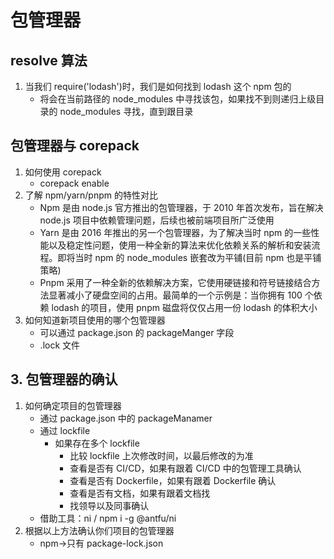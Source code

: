 # 包管理器

## resolve 算法

1. 当我们 require('lodash')时，我们是如何找到 lodash 这个 npm 包的
   - 将会在当前路径的 node_modules 中寻找该包，如果找不到则递归上级目录的 node_modules 寻找，直到跟目录

## 包管理器与 corepack

1. 如何使用 corepack
   - corepack enable
2. 了解 npm/yarn/pnpm 的特性对比
   - Npm 是由 node.js 官方推出的包管理器，于 2010 年首次发布，旨在解决 node.js 项目中依赖管理问题，后续也被前端项目所广泛使用
   - Yarn 是由 2016 年推出的另一个包管理器，为了解决当时 npm 的一些性能以及稳定性问题，使用一种全新的算法来优化依赖关系的解析和安装流程。即将当时 npm 的 node_modules 嵌套改为平铺(目前 npm 也是平铺策略)
   - Pnpm 采用了一种全新的依赖解决方案，它使用硬链接和符号链接结合方法显著减小了硬盘空间的占用。最简单的一个示例是：当你拥有 100 个依赖 lodash 的项目，使用 pnpm 磁盘将仅仅占用一份 lodash 的体积大小
3. 如何知道新项目使用的哪个包管理器
   - 可以通过 package.json 的 packageManger 字段
   - .lock 文件

## 3. 包管理器的确认

1. 如何确定项目的包管理器
   - 通过 package.json 中的 packageManamer
   - 通过 lockfile
     - 如果存在多个 lockfile
       - 比较 lockfile 上次修改时间，以最后修改的为准
       - 查看是否有 CI/CD，如果有跟着 CI/CD 中的包管理工具确认
       - 查看是否有 Dockerfile，如果有跟着 Dockerfile 确认
       - 查看是否有文档，如果有跟着文档找
       - 找领导以及同事确认
   - 借助工具：ni / npm i -g @antfu/ni
2. 根据以上方法确认你们项目的包管理器
   - npm->只有 package-lock.json
